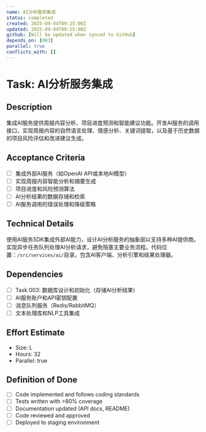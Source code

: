 ```yaml
---
name: AI分析服务集成
status: completed
created: 2025-09-04T09:25:00Z
updated: 2025-09-04T09:25:00Z
github: [Will be updated when synced to GitHub]
depends_on: [003]
parallel: true
conflicts_with: []
---
```


# Task: AI分析服务集成

## Description
集成AI服务提供周报内容分析、项目进度预测和智能建议功能。开发AI服务的调用接口，实现周报内容的自然语言处理、情感分析、关键词提取，以及基于历史数据的项目风险评估和改进建议生成。

## Acceptance Criteria
- [ ] 集成外部AI服务（如OpenAI API或本地AI模型）
- [ ] 实现周报内容智能分析和摘要生成
- [ ] 项目进度和风险预测算法
- [ ] AI分析结果的数据存储和检索
- [ ] AI服务调用的错误处理和降级策略

## Technical Details
使用AI服务SDK集成外部AI能力，设计AI分析服务的抽象层以支持多种AI提供商。实现异步任务队列处理AI分析请求，避免阻塞主要业务流程。代码位置：`/src/services/ai/`目录，包含AI客户端、分析引擎和结果处理器。

## Dependencies
- [ ] Task 003: 数据库设计和初始化（存储AI分析结果）
- [ ] AI服务账户和API密钥配置
- [ ] 消息队列服务（Redis/RabbitMQ）
- [ ] 文本处理库和NLP工具集成

## Effort Estimate  
- Size: L
- Hours: 32
- Parallel: true

## Definition of Done
- [ ] Code implemented and follows coding standards
- [ ] Tests written with >80% coverage
- [ ] Documentation updated (API docs, README)
- [ ] Code reviewed and approved
- [ ] Deployed to staging environment
